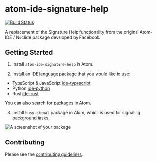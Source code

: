 # atom-ide-signature-help

[![Build Status](https://badgen.net/travis/atom-ide-community/atom-ide-signature-help/master)](https://travis-ci.org/atom-ide-community/atom-ide-signature-help)

A replacement of the Signature Help functionality from the original Atom-IDE / Nuclide package developed by Facebook.

## Getting Started

1. Install `atom-ide-signature-help` in Atom.

2. Install an IDE language package that you would like to use:

- TypeScript & JavaScript [ide-typescript](https://atom.io/packages/ide-typescript)
- Python [ide-python](https://atom.io/packages/ide-python)
- Rust [ide-rust](hhttps://atom.io/packages/ide-rust)

You can also search for [packages](https://atom.io/packages/search?q=IDE) in Atom.

3. Install `busy-signal` package in Atom, which is used for signaling background tasks.

![A screenshot of your package](https://atom-ide-community.github.io/assets/images/screenshot-sig-help.png)

## Contributing

Please see the [contributing guidelines](CONTRIBUTING.md).

